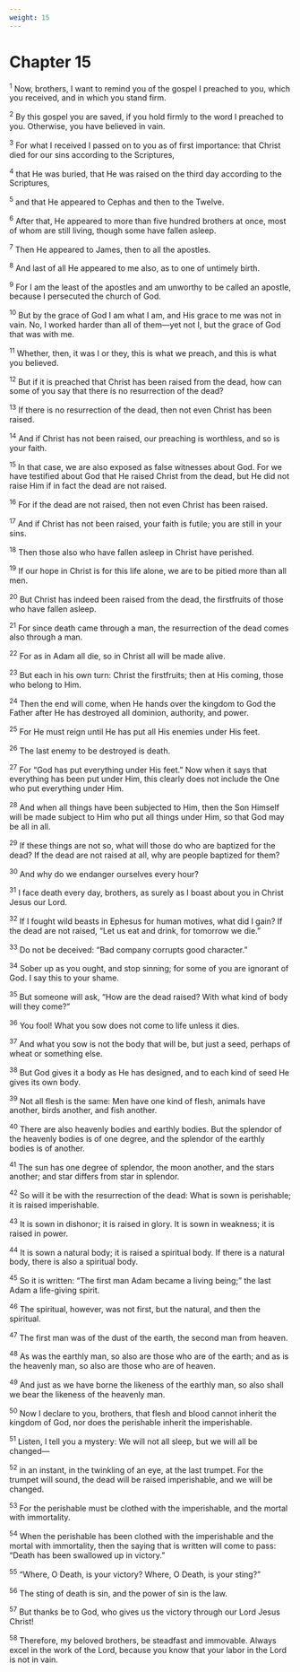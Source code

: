 ```yaml
---
weight: 15
---
```


# Chapter 15

<sup>1</sup> Now, brothers, I want to remind you of the gospel I preached to you, which you received, and in which you stand firm. 

<sup>2</sup> By this gospel you are saved, if you hold firmly to the word I preached to you. Otherwise, you have believed in vain. 

<sup>3</sup> For what I received I passed on to you as of first importance: that Christ died for our sins according to the Scriptures, 

<sup>4</sup> that He was buried, that He was raised on the third day according to the Scriptures, 

<sup>5</sup> and that He appeared to Cephas and then to the Twelve. 

<sup>6</sup> After that, He appeared to more than five hundred brothers at once, most of whom are still living, though some have fallen asleep. 

<sup>7</sup> Then He appeared to James, then to all the apostles. 

<sup>8</sup> And last of all He appeared to me also, as to one of untimely birth. 

<sup>9</sup> For I am the least of the apostles and am unworthy to be called an apostle, because I persecuted the church of God. 

<sup>10</sup> But by the grace of God I am what I am, and His grace to me was not in vain. No, I worked harder than all of them—yet not I, but the grace of God that was with me. 

<sup>11</sup> Whether, then, it was I or they, this is what we preach, and this is what you believed. 

<sup>12</sup> But if it is preached that Christ has been raised from the dead, how can some of you say that there is no resurrection of the dead? 

<sup>13</sup> If there is no resurrection of the dead, then not even Christ has been raised. 

<sup>14</sup> And if Christ has not been raised, our preaching is worthless, and so is your faith. 

<sup>15</sup> In that case, we are also exposed as false witnesses about God. For we have testified about God that He raised Christ from the dead, but He did not raise Him if in fact the dead are not raised. 

<sup>16</sup> For if the dead are not raised, then not even Christ has been raised. 

<sup>17</sup> And if Christ has not been raised, your faith is futile; you are still in your sins. 

<sup>18</sup> Then those also who have fallen asleep in Christ have perished. 

<sup>19</sup> If our hope in Christ is for this life alone, we are to be pitied more than all men. 

<sup>20</sup> But Christ has indeed been raised from the dead, the firstfruits of those who have fallen asleep. 

<sup>21</sup> For since death came through a man, the resurrection of the dead comes also through a man. 

<sup>22</sup> For as in Adam all die, so in Christ all will be made alive. 

<sup>23</sup> But each in his own turn: Christ the firstfruits; then at His coming, those who belong to Him. 

<sup>24</sup> Then the end will come, when He hands over the kingdom to God the Father after He has destroyed all dominion, authority, and power. 

<sup>25</sup> For He must reign until He has put all His enemies under His feet. 

<sup>26</sup> The last enemy to be destroyed is death. 

<sup>27</sup> For “God has put everything under His feet.” Now when it says that everything has been put under Him, this clearly does not include the One who put everything under Him. 

<sup>28</sup> And when all things have been subjected to Him, then the Son Himself will be made subject to Him who put all things under Him, so that God may be all in all. 

<sup>29</sup> If these things are not so, what will those do who are baptized for the dead? If the dead are not raised at all, why are people baptized for them? 

<sup>30</sup> And why do we endanger ourselves every hour? 

<sup>31</sup> I face death every day, brothers, as surely as I boast about you in Christ Jesus our Lord. 

<sup>32</sup> If I fought wild beasts in Ephesus for human motives, what did I gain? If the dead are not raised, “Let us eat and drink, for tomorrow we die.” 

<sup>33</sup> Do not be deceived: “Bad company corrupts good character.” 

<sup>34</sup> Sober up as you ought, and stop sinning; for some of you are ignorant of God. I say this to your shame. 

<sup>35</sup> But someone will ask, “How are the dead raised? With what kind of body will they come?” 

<sup>36</sup> You fool! What you sow does not come to life unless it dies. 

<sup>37</sup> And what you sow is not the body that will be, but just a seed, perhaps of wheat or something else. 

<sup>38</sup> But God gives it a body as He has designed, and to each kind of seed He gives its own body. 

<sup>39</sup> Not all flesh is the same: Men have one kind of flesh, animals have another, birds another, and fish another. 

<sup>40</sup> There are also heavenly bodies and earthly bodies. But the splendor of the heavenly bodies is of one degree, and the splendor of the earthly bodies is of another. 

<sup>41</sup> The sun has one degree of splendor, the moon another, and the stars another; and star differs from star in splendor. 

<sup>42</sup> So will it be with the resurrection of the dead: What is sown is perishable; it is raised imperishable. 

<sup>43</sup> It is sown in dishonor; it is raised in glory. It is sown in weakness; it is raised in power. 

<sup>44</sup> It is sown a natural body; it is raised a spiritual body. If there is a natural body, there is also a spiritual body. 

<sup>45</sup> So it is written: “The first man Adam became a living being;” the last Adam a life-giving spirit. 

<sup>46</sup> The spiritual, however, was not first, but the natural, and then the spiritual. 

<sup>47</sup> The first man was of the dust of the earth, the second man from heaven. 

<sup>48</sup> As was the earthly man, so also are those who are of the earth; and as is the heavenly man, so also are those who are of heaven. 

<sup>49</sup> And just as we have borne the likeness of the earthly man, so also shall we bear the likeness of the heavenly man. 

<sup>50</sup> Now I declare to you, brothers, that flesh and blood cannot inherit the kingdom of God, nor does the perishable inherit the imperishable. 

<sup>51</sup> Listen, I tell you a mystery: We will not all sleep, but we will all be changed— 

<sup>52</sup> in an instant, in the twinkling of an eye, at the last trumpet. For the trumpet will sound, the dead will be raised imperishable, and we will be changed. 

<sup>53</sup> For the perishable must be clothed with the imperishable, and the mortal with immortality. 

<sup>54</sup> When the perishable has been clothed with the imperishable and the mortal with immortality, then the saying that is written will come to pass: “Death has been swallowed up in victory.” 

<sup>55</sup> “Where, O Death, is your victory? Where, O Death, is your sting?” 

<sup>56</sup> The sting of death is sin, and the power of sin is the law. 

<sup>57</sup> But thanks be to God, who gives us the victory through our Lord Jesus Christ! 

<sup>58</sup> Therefore, my beloved brothers, be steadfast and immovable. Always excel in the work of the Lord, because you know that your labor in the Lord is not in vain. 


